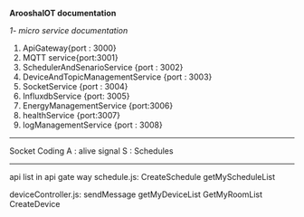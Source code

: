 **ArooshaIOT documentation**

*1- micro service documentation*

1. ApiGateway{port : 3000}
2. MQTT service{port:3001}
3. SchedulerAndSenarioService {port : 3002}
4. DeviceAndTopicManagementService {port : 3003}
5. SocketService {port : 3004}
6. InfluxdbService {port: 3005}
7. EnergyManagementService {port:3006}
7. healthService {port:3007}
8. logManagementService {port : 3008}
------------------------------------------------
Socket Coding
A : alive signal
S : Schedules

------------------------------------------
api list in api gate way
schedule.js:
CreateSchedule
getMyScheduleList

deviceController.js:
sendMessage
getMyDeviceList
GetMyRoomList
CreateDevice
